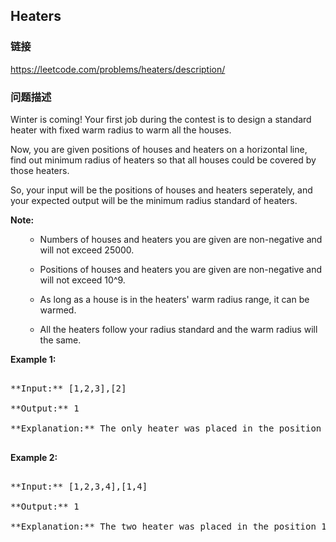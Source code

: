 ## Heaters  
### 链接  
https://leetcode.com/problems/heaters/description/  
### 问题描述
Winter is coming! Your first job during the contest is to design a standard heater with fixed warm radius to warm all the houses.

Now, you are given positions of houses and heaters on a horizontal line, find out minimum radius of heaters so that all houses could be covered by those heaters.

So, your input will be the positions of houses and heaters seperately, and your expected output will be the minimum radius standard of heaters.

**Note:**<br>
<ol>
- Numbers of houses and heaters you are given are non-negative and will not exceed 25000.
- Positions of houses and heaters you are given are non-negative and will not exceed 10^9.
- As long as a house is in the heaters' warm radius range, it can be warmed.
- All the heaters follow your radius standard and the warm radius will the same.
</ol>


**Example 1:**<br />
<pre>
**Input:** [1,2,3],[2]
**Output:** 1
**Explanation:** The only heater was placed in the position 2, and if we use the radius 1 standard, then all the houses can be warmed.
</pre>


**Example 2:**<br />
<pre>
**Input:** [1,2,3,4],[1,4]
**Output:** 1
**Explanation:** The two heater was placed in the position 1 and 4. We need to use radius 1 standard, then all the houses can be warmed.
</pre>

